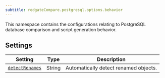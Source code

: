 ```yaml
---
subtitle: redgateCompare.postgresql.options.behavior
---
```


This namespace contains the configurations relating to PostgreSQL database comparison and script generation behavior.

## Settings

| Setting                                                                                                                                                                   | Type   | Description                           |
| ------------------------------------------------------------------------------------------------------------------------------------------------------------------------- | ------ | ------------------------------------- |
| [`detectRenames`](<Configuration/Redgate Compare Namespace/Redgate Compare PostgreSQL Namespace/PostgreSQL Behavior Options Namespace/PostgreSQL Detect Renames Setting>) | String | Automatically detect renamed objects. |
